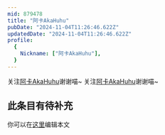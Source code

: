 ```yaml
---
mid: 879478
title: "阿卡AkaHuhu"
pubDate: "2024-11-04T11:26:46.622Z"
updatedDate: "2024-11-04T11:26:46.622Z"
profile:
  {
    Nickname: ["阿卡AkaHuhu"],
  }
---
```


关注[阿卡AkaHuhu](https://space.bilibili.com/879478)谢谢喵~ 关注[阿卡AkaHuhu](https://space.bilibili.com/879478)谢谢喵~

## 此条目有待补充
你可以在[这里](https://github.com/Yuhanawa/VTuber.ICU/edit/master/src/content/v/阿卡AkaHuhu/index.md)编辑本文
